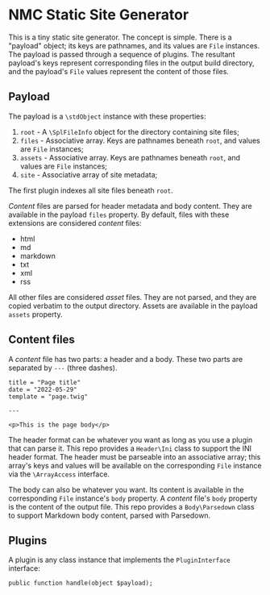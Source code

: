 # NMC Static Site Generator

This is a tiny static site generator. The concept is simple. There is a "payload" 
object; its keys are pathnames, and its values are `File` instances. The payload is
passed through a sequence of plugins. The resultant payload's keys represent corresponding
files in the output build directory, and the payload's `File` values represent the content of
those files.

## Payload

The payload is a `\stdObject` instance with these properties:

1. `root` - A `\SplFileInfo` object for the directory containing site files;
2. `files` - Associative array. Keys are pathnames beneath `root`, and values are `File` instances;
3. `assets` - Associative array. Keys are pathnames beneath `root`, and values are `File` instances;
4. `site` - Associative array of site metadata;

The first plugin indexes all site files beneath `root`.

_Content_ files are parsed for header metadata and body content. They are available in the payload 
`files` property. By default, files with these extensions are considered _content_ files:

* html
* md
* markdown
* txt
* xml
* rss

All other files are considered _asset_ files. They are not parsed, and they are copied verbatim to 
the output directory. Assets are available in the payload `assets` property.

## Content files

A _content_ file has two parts: a header and a body. These two parts are separated by `---` (three dashes).

```
title = "Page title"
date = "2022-05-29"
template = "page.twig"

---

<p>This is the page body</p>
```

The header format can be whatever you want as long as you use a plugin that can parse it. This repo
provides a `Header\Ini` class to support the INI header format. The header must be parseable
into an associative array; this array's keys and values will be available on the corresponding 
`File` instance via the `\ArrayAccess` interface.

The body can also be whatever you want. Its content is available in the corresponding `File`
instance's `body` property. A _content_ file's `body` property is the content of the output file.
This repo provides a `Body\Parsedown` class to support Markdown body content, parsed with Parsedown.

## Plugins

A plugin is any class instance that implements the `PluginInterface` interface:

```
public function handle(object $payload);
```
